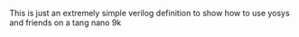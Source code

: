 This is just an extremely simple verilog definition to show how to use yosys and friends on a tang nano 9k
